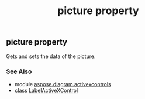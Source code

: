 ﻿---
title: picture property
second_title: Aspose.Diagram for Python via .NET API References
description: 
type: docs
weight: 190
url: /python-net/aspose.diagram.activexcontrols/labelactivexcontrol/picture/
is_root: false
---

## picture property


Gets and sets the data of the picture.

### See Also
* module [aspose.diagram.activexcontrols](../../)
* class [LabelActiveXControl](/diagram/python-net/aspose.diagram.activexcontrols/labelactivexcontrol)
